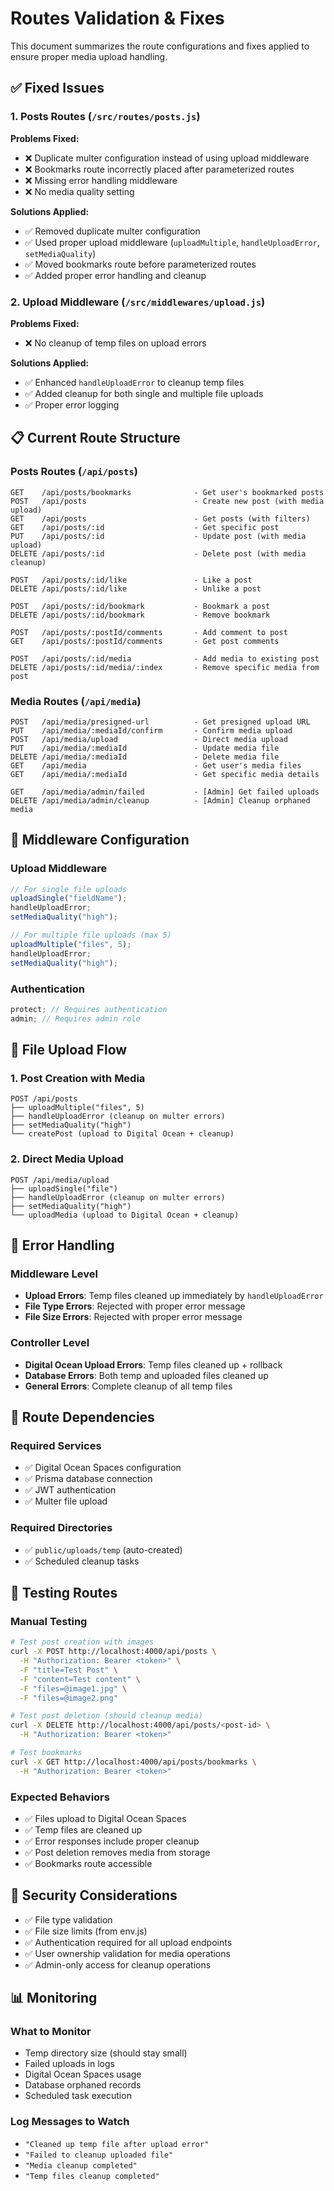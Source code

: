 # Routes Validation & Fixes

This document summarizes the route configurations and fixes applied to ensure proper media upload handling.

## ✅ Fixed Issues

### 1. **Posts Routes (`/src/routes/posts.js`)**

**Problems Fixed:**

- ❌ Duplicate multer configuration instead of using upload middleware
- ❌ Bookmarks route incorrectly placed after parameterized routes
- ❌ Missing error handling middleware
- ❌ No media quality setting

**Solutions Applied:**

- ✅ Removed duplicate multer configuration
- ✅ Used proper upload middleware (`uploadMultiple`, `handleUploadError`, `setMediaQuality`)
- ✅ Moved bookmarks route before parameterized routes
- ✅ Added proper error handling and cleanup

### 2. **Upload Middleware (`/src/middlewares/upload.js`)**

**Problems Fixed:**

- ❌ No cleanup of temp files on upload errors

**Solutions Applied:**

- ✅ Enhanced `handleUploadError` to cleanup temp files
- ✅ Added cleanup for both single and multiple file uploads
- ✅ Proper error logging

## 📋 Current Route Structure

### Posts Routes (`/api/posts`)

```
GET    /api/posts/bookmarks              - Get user's bookmarked posts
POST   /api/posts                        - Create new post (with media upload)
GET    /api/posts                        - Get posts (with filters)
GET    /api/posts/:id                    - Get specific post
PUT    /api/posts/:id                    - Update post (with media upload)
DELETE /api/posts/:id                    - Delete post (with media cleanup)

POST   /api/posts/:id/like               - Like a post
DELETE /api/posts/:id/like               - Unlike a post

POST   /api/posts/:id/bookmark           - Bookmark a post
DELETE /api/posts/:id/bookmark           - Remove bookmark

POST   /api/posts/:postId/comments       - Add comment to post
GET    /api/posts/:postId/comments       - Get post comments

POST   /api/posts/:id/media              - Add media to existing post
DELETE /api/posts/:id/media/:index       - Remove specific media from post
```

### Media Routes (`/api/media`)

```
POST   /api/media/presigned-url          - Get presigned upload URL
PUT    /api/media/:mediaId/confirm       - Confirm media upload
POST   /api/media/upload                 - Direct media upload
PUT    /api/media/:mediaId               - Update media file
DELETE /api/media/:mediaId               - Delete media file
GET    /api/media                        - Get user's media files
GET    /api/media/:mediaId               - Get specific media details

GET    /api/media/admin/failed           - [Admin] Get failed uploads
DELETE /api/media/admin/cleanup          - [Admin] Cleanup orphaned media
```

## 🔧 Middleware Configuration

### Upload Middleware

```javascript
// For single file uploads
uploadSingle("fieldName");
handleUploadError;
setMediaQuality("high");

// For multiple file uploads (max 5)
uploadMultiple("files", 5);
handleUploadError;
setMediaQuality("high");
```

### Authentication

```javascript
protect; // Requires authentication
admin; // Requires admin role
```

## 📁 File Upload Flow

### 1. **Post Creation with Media**

```
POST /api/posts
├── uploadMultiple("files", 5)
├── handleUploadError (cleanup on multer errors)
├── setMediaQuality("high")
└── createPost (upload to Digital Ocean + cleanup)
```

### 2. **Direct Media Upload**

```
POST /api/media/upload
├── uploadSingle("file")
├── handleUploadError (cleanup on multer errors)
├── setMediaQuality("high")
└── uploadMedia (upload to Digital Ocean + cleanup)
```

## 🚨 Error Handling

### Middleware Level

- **Upload Errors**: Temp files cleaned up immediately by `handleUploadError`
- **File Type Errors**: Rejected with proper error message
- **File Size Errors**: Rejected with proper error message

### Controller Level

- **Digital Ocean Upload Errors**: Temp files cleaned up + rollback
- **Database Errors**: Both temp and uploaded files cleaned up
- **General Errors**: Complete cleanup of all temp files

## 🔄 Route Dependencies

### Required Services

- ✅ Digital Ocean Spaces configuration
- ✅ Prisma database connection
- ✅ JWT authentication
- ✅ Multer file upload

### Required Directories

- ✅ `public/uploads/temp` (auto-created)
- ✅ Scheduled cleanup tasks

## 🧪 Testing Routes

### Manual Testing

```bash
# Test post creation with images
curl -X POST http://localhost:4000/api/posts \
  -H "Authorization: Bearer <token>" \
  -F "title=Test Post" \
  -F "content=Test content" \
  -F "files=@image1.jpg" \
  -F "files=@image2.png"

# Test post deletion (should cleanup media)
curl -X DELETE http://localhost:4000/api/posts/<post-id> \
  -H "Authorization: Bearer <token>"

# Test bookmarks
curl -X GET http://localhost:4000/api/posts/bookmarks \
  -H "Authorization: Bearer <token>"
```

### Expected Behaviors

- ✅ Files upload to Digital Ocean Spaces
- ✅ Temp files are cleaned up
- ✅ Error responses include proper cleanup
- ✅ Post deletion removes media from storage
- ✅ Bookmarks route accessible

## 🔐 Security Considerations

- ✅ File type validation
- ✅ File size limits (from env.js)
- ✅ Authentication required for all upload endpoints
- ✅ User ownership validation for media operations
- ✅ Admin-only access for cleanup operations

## 📊 Monitoring

### What to Monitor

- Temp directory size (should stay small)
- Failed uploads in logs
- Digital Ocean Spaces usage
- Database orphaned records
- Scheduled task execution

### Log Messages to Watch

- `"Cleaned up temp file after upload error"`
- `"Failed to cleanup uploaded file"`
- `"Media cleanup completed"`
- `"Temp files cleanup completed"`
